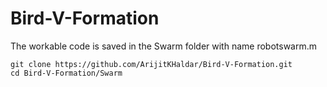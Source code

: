# Bird-V-Formation

The workable code is saved in the Swarm folder with name robotswarm.m
```
git clone https://github.com/ArijitKHaldar/Bird-V-Formation.git
cd Bird-V-Formation/Swarm
```